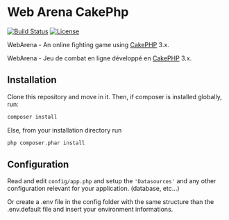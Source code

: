 # Web Arena CakePhp

[![Build Status](https://img.shields.io/travis/cakephp/app/master.svg?style=flat-square)](https://travis-ci.org/cakephp/app)
[![License](https://img.shields.io/packagist/l/cakephp/app.svg?style=flat-square)](https://packagist.org/packages/cakephp/app)

WebArena - An online fighting game using [CakePHP](https://cakephp.org) 3.x.

WebArena - Jeu de combat en ligne développé en [CakePHP](https://cakephp.org) 3.x.

## Installation

Clone this repository and move in it.
Then, if composer is installed globally, run:

```bash
composer install
```

Else, from your installation directory run

```bash
php composer.phar install
```

## Configuration

Read and edit `config/app.php` and setup the `'Datasources'` and any other
configuration relevant for your application. (database, etc...)

Or create a .env file in the config folder with the same structure than the .env.default 
file and insert your environment informations.
